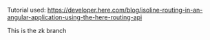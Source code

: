 Tutorial used: https://developer.here.com/blog/isoline-routing-in-an-angular-application-using-the-here-routing-api

This is the zk branch
